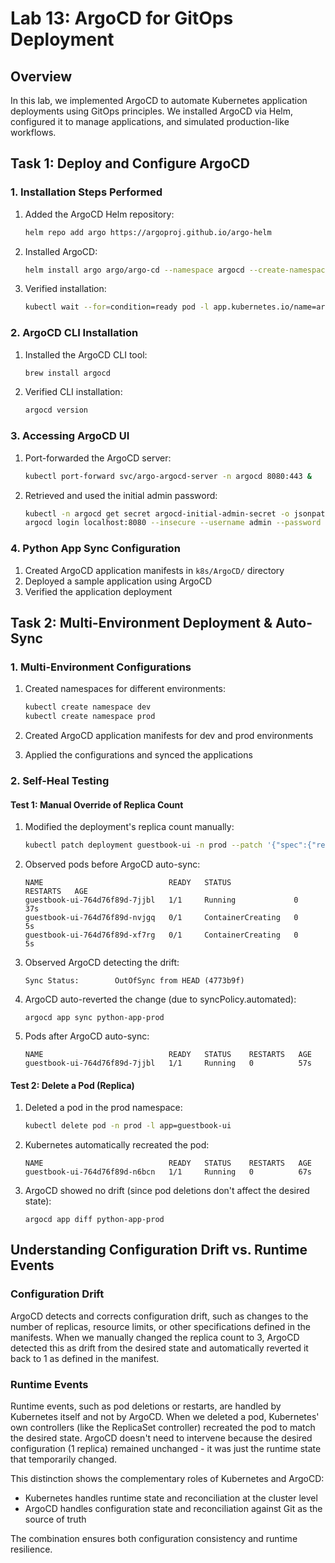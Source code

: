 # Lab 13: ArgoCD for GitOps Deployment

## Overview

In this lab, we implemented ArgoCD to automate Kubernetes application deployments using GitOps principles. We installed ArgoCD via Helm, configured it to manage applications, and simulated production-like workflows.

## Task 1: Deploy and Configure ArgoCD

### 1. Installation Steps Performed

1. Added the ArgoCD Helm repository:
   ```bash
   helm repo add argo https://argoproj.github.io/argo-helm
   ```

2. Installed ArgoCD:
   ```bash
   helm install argo argo/argo-cd --namespace argocd --create-namespace
   ```

3. Verified installation:
   ```bash
   kubectl wait --for=condition=ready pod -l app.kubernetes.io/name=argocd-server -n argocd --timeout=90s
   ```

### 2. ArgoCD CLI Installation

1. Installed the ArgoCD CLI tool:
   ```bash
   brew install argocd
   ```

2. Verified CLI installation:
   ```bash
   argocd version
   ```

### 3. Accessing ArgoCD UI

1. Port-forwarded the ArgoCD server:
   ```bash
   kubectl port-forward svc/argo-argocd-server -n argocd 8080:443 &
   ```

2. Retrieved and used the initial admin password:
   ```bash
   kubectl -n argocd get secret argocd-initial-admin-secret -o jsonpath="{.data.password}" | base64 --decode
   argocd login localhost:8080 --insecure --username admin --password <password>
   ```

### 4. Python App Sync Configuration

1. Created ArgoCD application manifests in `k8s/ArgoCD/` directory
2. Deployed a sample application using ArgoCD
3. Verified the application deployment

## Task 2: Multi-Environment Deployment & Auto-Sync

### 1. Multi-Environment Configurations

1. Created namespaces for different environments:
   ```bash
   kubectl create namespace dev
   kubectl create namespace prod
   ```

2. Created ArgoCD application manifests for dev and prod environments
3. Applied the configurations and synced the applications

### 2. Self-Heal Testing

#### Test 1: Manual Override of Replica Count

1. Modified the deployment's replica count manually:
   ```bash
   kubectl patch deployment guestbook-ui -n prod --patch '{"spec":{"replicas": 3}}'
   ```

2. Observed pods before ArgoCD auto-sync:
   ```
   NAME                            READY   STATUS              RESTARTS   AGE
   guestbook-ui-764d76f89d-7jjbl   1/1     Running             0          37s
   guestbook-ui-764d76f89d-nvjgq   0/1     ContainerCreating   0          5s
   guestbook-ui-764d76f89d-xf7rg   0/1     ContainerCreating   0          5s
   ```

3. Observed ArgoCD detecting the drift:
   ```
   Sync Status:        OutOfSync from HEAD (4773b9f)
   ```

4. ArgoCD auto-reverted the change (due to syncPolicy.automated):
   ```
   argocd app sync python-app-prod
   ```

5. Pods after ArgoCD auto-sync:
   ```
   NAME                            READY   STATUS    RESTARTS   AGE
   guestbook-ui-764d76f89d-7jjbl   1/1     Running   0          57s
   ```

#### Test 2: Delete a Pod (Replica)

1. Deleted a pod in the prod namespace:
   ```bash
   kubectl delete pod -n prod -l app=guestbook-ui
   ```

2. Kubernetes automatically recreated the pod:
   ```
   NAME                            READY   STATUS    RESTARTS   AGE
   guestbook-ui-764d76f89d-n6bcn   1/1     Running   0          67s
   ```

3. ArgoCD showed no drift (since pod deletions don't affect the desired state):
   ```
   argocd app diff python-app-prod
   ```

## Understanding Configuration Drift vs. Runtime Events

### Configuration Drift
ArgoCD detects and corrects configuration drift, such as changes to the number of replicas, resource limits, or other specifications defined in the manifests. When we manually changed the replica count to 3, ArgoCD detected this as drift from the desired state and automatically reverted it back to 1 as defined in the manifest.

### Runtime Events
Runtime events, such as pod deletions or restarts, are handled by Kubernetes itself and not by ArgoCD. When we deleted a pod, Kubernetes' own controllers (like the ReplicaSet controller) recreated the pod to match the desired state. ArgoCD doesn't need to intervene because the desired configuration (1 replica) remained unchanged - it was just the runtime state that temporarily changed.

This distinction shows the complementary roles of Kubernetes and ArgoCD:
- Kubernetes handles runtime state and reconciliation at the cluster level
- ArgoCD handles configuration state and reconciliation against Git as the source of truth

The combination ensures both configuration consistency and runtime resilience. 